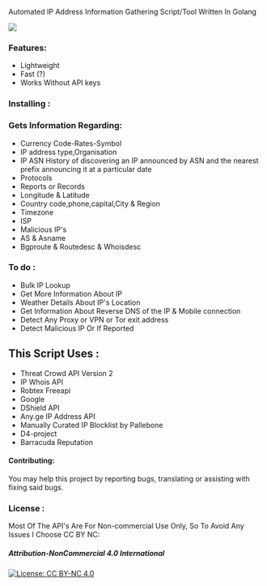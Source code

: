  Automated IP Address Information Gathering Script/Tool Written In Golang


<img src="https://img.shields.io/badge/Go-00ADD8?style=for-the-badge&logo=go&logoColor=white" />

### Features:

* Lightweight 
* Fast (?) 
* Works Without API keys

### Installing :
 

### Gets Information Regarding:

* Currency Code-Rates-Symbol
* IP address type,Organisation 
* IP ASN History of discovering an IP announced by ASN and the nearest prefix announcing it at a particular date
* Protocols 
* Reports or Records 
* Longitude & Latitude
* Country code,phone,capital,City & Region
* Timezone
* ISP
* Malicious IP's 
* AS & Asname
* Bgproute & Routedesc & Whoisdesc





### To do :

* Bulk IP Lookup
* Get More Information About IP
* Weather Details About IP's Location
* Get Information About Reverse DNS of the IP & Mobile connection
* Detect Any Proxy or VPN or Tor exit address
* Detect Malicious IP Or If Reported

## This Script Uses :

* Threat Crowd API Version 2
* IP Whois API
* Robtex Freeapi
* Google 
* DShield API
* Any.ge IP Address API
* Manually Curated IP Blocklist by Pallebone
* D4-project 
* Barracuda Reputation

#### Contributing:

You may help this project by reporting bugs, translating or assisting with fixing said bugs.

### License :
 
Most Of The API's Are For Non-commercial Use Only, So To Avoid Any Issues I Choose CC BY NC:
##### Attribution-NonCommercial 4.0 International
[![License: CC BY-NC 4.0](https://licensebuttons.net/l/by-nc/4.0/80x15.png)](https://creativecommons.org/licenses/by-nc/4.0/)
